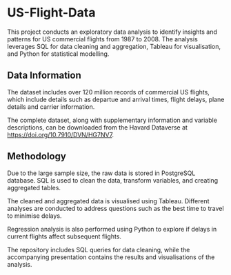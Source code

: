 # US-Flight-Data
This project conducts an exploratory data analysis to identify insights and patterns for US commercial flights from 1987 to 2008. The analysis leverages SQL for data cleaning and aggregation, Tableau for visualisation, and Python for statistical modelling.

## Data Information
The dataset includes over 120 million records of commercial US flights, which include details such as departue and arrival times, flight delays, plane details and carrier information.

The complete dataset, along with supplementary information and variable descriptions, can be downloaded from the Havard Dataverse at https://doi.org/10.7910/DVN/HG7NV7. 

## Methodology
Due to the large sample size, the raw data is stored in PostgreSQL database. SQL is used to clean the data, transform variables, and creating aggregated tables.

The cleaned and aggregated data is visualised using Tableau. Different analyses are conducted to address questions such as the best time to travel to minimise delays.

Regression analysis is also performed using Python to explore if delays in current flights affect subsequent flights.

The repository includes SQL queries for data cleaning, while the accompanying presentation contains the results and visualisations of the analysis.
